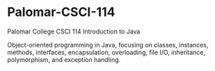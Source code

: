 # Palomar-CSCI-114
Palomar College CSCI 114 Introduction to Java

Object-oriented programming in Java, focusing on classes, instances, methods, interfaces, encapsulation, overloading, file I/O, inheritance, polymorphism, and ex­ception handling.
